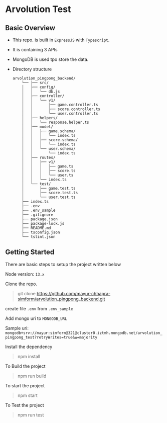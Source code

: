 # Arvolution Test

## Basic Overview
- This repo. is built in `ExpressJS` with `Typescript`. 

- It is containing 3 APIs

- MongoDB is used tpo store the data.

- Directory structure

      arvolution_pingpong_backend/
          └── ├── src/
          │   ├── config/
          │   │   └── db.js
          │   ├── controller/
          │   │   └── v1/
          │   │       ├── game.controller.ts
          │   │       ├── score.controller.ts
          │   │       └── user.controller.ts
          │   ├── helpers/
          │   │   └── response.helper.ts
          │   ├── model/
          │   │   ├── game.schema/
          │   │   │   └── index.ts
          │   │   ├── score.schema/
          │   │   │   └── index.ts
          │   │   └── user.schema/
          │   │       └── index.ts
          │   ├── routes/
          │   │   ├── v1/
          │   │   │   ├── game.ts
          │   │   │   ├── score.ts
          │   │   │   └── user.ts
          │   │   └── index.ts
          │   └── test/
          │       ├── game.test.ts
          │       ├── score.test.ts
          │       └── user.test.ts
          ├── index.ts
          ├── .env
          ├── .env_sample
          ├── .gitignore
          ├── package.json
          ├── package-lock.js
          ├── README.md
          ├── tsconfig.json
          └── tslint.json



## Getting Started

There are basic steps to setup the project written below

Node version: `13.x`

Clone the repo.

> git clone https://github.com/mayur-chhapra-simform/arvolution_pingpong_backend.git

create file `.env` from `.env_sample`

Add mongo uri to `MONGODB_URL`

Sample uri: `mongodb+srv://mayur:simform@321@cluster0.iztmh.mongodb.net/arvolution_pingpong_test?retryWrites=true&w=majority`

Install the dependency

> npm install

To Build the project

> npm run build

To start the project

> npm start

To Test the project

> npm run test

